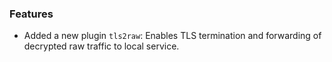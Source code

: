 ### Features

* Added a new plugin `tls2raw`: Enables TLS termination and forwarding of decrypted raw traffic to local service.
